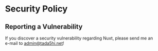 # Security Policy
## Reporting a Vulnerability

If you discover a security vulnerability regarding Nuxt, please send me an e-mail to admin@tada5hi.net!
